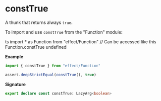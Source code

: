 # constTrue

A thunk that returns always `true`.

To import and use `constTrue` from the "Function" module:

ts
import \* as Function from "effect/Function"
// Can be accessed like this
Function.constTrue
undefined

**Example**

```ts
import { constTrue } from "effect/Function"

assert.deepStrictEqual(constTrue(), true)
```

**Signature**

```ts
export declare const constTrue: LazyArg<boolean>
```
